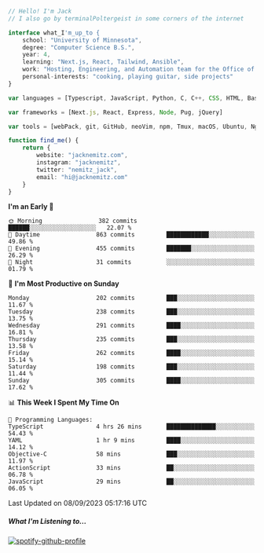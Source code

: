 ```typescript
// Hello! I'm Jack
// I also go by terminalPoltergeist in some corners of the internet

interface what_I'm_up_to {
    school: "University of Minnesota",
    degree: "Computer Science B.S.",
    year: 4,
    learning: "Next.js, React, Tailwind, Ansible",
    work: "Hosting, Engineering, and Automation team for the Office of Information Technology at UMN",
    personal-interests: "cooking, playing guitar, side projects"
}

var languages = [Typescript, JavaScript, Python, C, C++, CSS, HTML, Bash, VimScript]

var frameworks = [Next.js, React, Express, Node, Pug, jQuery]

var tools = [webPack, git, GitHub, neoVim, npm, Tmux, macOS, Ubuntu, Nginx, Ansible, Cloudflare, DigitalOcean]

function find_me() {
    return {
        website: "jacknemitz.com",
        instagram: "jacknemitz",
        twitter: "nemitz_jack",
        email: "hi@jacknemitz.com"
    }
}
```

<!--START_SECTION:waka-->
**I'm an Early 🐤** 

```text
🌞 Morning                382 commits         ██████░░░░░░░░░░░░░░░░░░░   22.07 % 
🌆 Daytime                863 commits         ████████████░░░░░░░░░░░░░   49.86 % 
🌃 Evening                455 commits         ███████░░░░░░░░░░░░░░░░░░   26.29 % 
🌙 Night                  31 commits          ░░░░░░░░░░░░░░░░░░░░░░░░░   01.79 % 
```
📅 **I'm Most Productive on Sunday** 

```text
Monday                   202 commits         ███░░░░░░░░░░░░░░░░░░░░░░   11.67 % 
Tuesday                  238 commits         ███░░░░░░░░░░░░░░░░░░░░░░   13.75 % 
Wednesday                291 commits         ████░░░░░░░░░░░░░░░░░░░░░   16.81 % 
Thursday                 235 commits         ███░░░░░░░░░░░░░░░░░░░░░░   13.58 % 
Friday                   262 commits         ████░░░░░░░░░░░░░░░░░░░░░   15.14 % 
Saturday                 198 commits         ███░░░░░░░░░░░░░░░░░░░░░░   11.44 % 
Sunday                   305 commits         ████░░░░░░░░░░░░░░░░░░░░░   17.62 % 
```


📊 **This Week I Spent My Time On** 

```text
💬 Programming Languages: 
TypeScript               4 hrs 26 mins       ██████████████░░░░░░░░░░░   54.43 % 
YAML                     1 hr 9 mins         ████░░░░░░░░░░░░░░░░░░░░░   14.12 % 
Objective-C              58 mins             ███░░░░░░░░░░░░░░░░░░░░░░   11.97 % 
ActionScript             33 mins             ██░░░░░░░░░░░░░░░░░░░░░░░   06.78 % 
JavaScript               29 mins             ██░░░░░░░░░░░░░░░░░░░░░░░   06.05 % 
```


 Last Updated on 08/09/2023 05:17:16 UTC
<!--END_SECTION:waka-->

##### What I'm Listening to...

[![spotify-github-profile](https://spotify-github-profile.vercel.app/api/view?uid=jack.nemitz&cover_image=true&show_offline=true&bar_color=53b14f&bar_color_cover=false&background_color=121212FF)](https://spotify-github-profile.vercel.app/api/view?uid=jack.nemitz&redirect=true)

